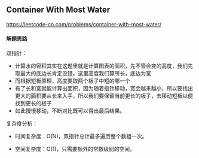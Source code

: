 ## Container With Most Water

https://leetcode-cn.com/problems/container-with-most-water/

#### 解题思路

双指针：

* 计算水的容积其实在这题里就是计算图表的面积，先不管会变的高度，我们先取最大的底边长肯定没错。这里高度我们算所长，底边为宽
* 而根据短板原理，高度要取两个板子中短的哪一个
* 有了长和宽就能计算出面积，因为随着指针移动，宽会越来越小，所以要找出更大的面积要从长来入手，所以我们要保留当前更长的板子，去移动短板以便找到更长的板子
* 如此慢慢移动，不断对比既可以得出最后结果。

复杂度分析：

* 时间复杂度：O(N)，双指针总计最多遍历整个数组一次。

* 空间复杂度：O(1)，只需要额外的常数级别的空间。
